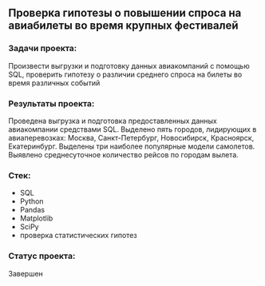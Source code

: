 ## Проверка гипотезы о повышении спроса на авиабилеты во время крупных фестивалей
### Задачи проекта:
Произвести выгрузки и подготовку данных авиакомпаний с помощью SQL, проверить гипотезу о различии среднего спроса на билеты во время различных событий
### Результаты проекта:
Проведена выгрузка и подготовка предоставленных данных авиакомпании средствами SQL. Выделено пять городов, лидирующих в авиаперевозках: Москва, Санкт-Петербург, Новосибирск, Красноярск, Екатеринбург. Выделены три наиболее популярные модели самолетов. Выявлено среднесуточное количество рейсов по городам вылета.
### Стек:
- SQL
- Python
- Pandas
- Matplotlib
- SciPy
- проверка статистических гипотез

### Статус проекта:

Завершен
